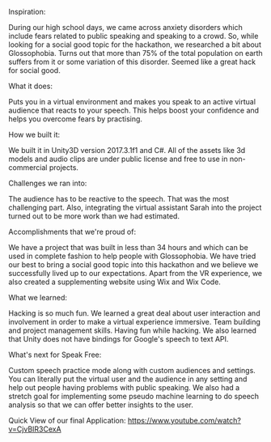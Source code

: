 Inspiration:

During our high school days, we came across anxiety disorders which include fears related to public speaking and speaking to a crowd. So, while looking for a social good topic for the hackathon, we researched a bit about Glossophobia. Turns out that more than 75% of the total population on earth suffers from it or some variation of this disorder. Seemed like a great hack for social good.


What it does:

Puts you in a virtual environment and makes you speak to an active virtual audience that reacts to your speech. This helps boost your confidence and helps you overcome fears by practising.


How we built it:

We built it in Unity3D version 2017.3.1f1 and C#. All of the assets like 3d models and audio clips are under public license and free to use in non-commercial projects.


Challenges we ran into:

The audience has to be reactive to the speech. That was the most challenging part. Also, integrating the virtual assistant Sarah into the project turned out to be more work than we had estimated.


Accomplishments that we're proud of:

We have a project that was built in less than 34 hours and which can be used in complete fashion to help people with Glossophobia. We have tried our best to bring a social good topic into this hackathon and we believe we successfully lived up to our expectations. Apart from the VR experience, we also created a supplementing website using Wix and Wix Code.


What we learned:

Hacking is so much fun. We learned a great deal about user interaction and involvement in order to make a virtual experience immersive. Team building and project management skills. Having fun while hacking. We also learned that Unity does not have bindings for Google's speech to text API.


What's next for Speak Free:

Custom speech practice mode along with custom audiences and settings. You can literally put the virtual user and the audience in any setting and help out people having problems with public speaking. We also had a stretch goal for implementing some pseudo machine learning to do speech analysis so that we can offer better insights to the user.


Quick View of our final Application: https://www.youtube.com/watch?v=CjvBIR3CexA